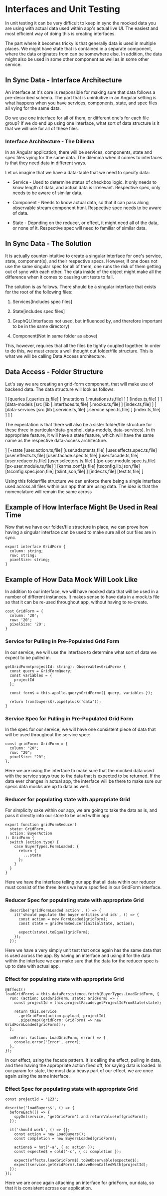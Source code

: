  Interfaces and Unit Testing 
============================

In unit testing it can be very difficult to keep in sync the mocked data
you are using with actual data used within app's actual live UI. The
easiest and most efficient way of doing this is creating interfaces.

The part where it becomes tricky is that generally data is used in
multiple places. We might have state that is contained in a separate
component, where the data originates from can be somewhere else. In
addition, the data might also be used in some other component as well as
in some other service.

 In Sync Data - Interface Architecture 
--------------------------------------

An interface at it's core is responsible for making sure that data
follows a pre-described schema. The part that is unintuitive in an
Angular setting is what happens when you have services, components,
state, and spec files all vying for the same data.

Do we use one interface for all of them, or different one's for each
file group? If we do end up using one interface, what sort of data
structure is it that we will use for all of these files.

###  Interface Architecture - The Dillema 

In an Angular application, there will be services, components, state and
spec files vying for the same data. The dilemma when it comes to
interfaces is that they need data in different ways.

Let us imagine that we have a data-table that we need to specify data:

-   Service - Used to determine status of checkbox logic. It only needs
    to know length of data, and actual data is irrelevant. Respective
    spec, only needs to be aware of similar data.

-   Component - Needs to know actual data, so that it can pass along
    observable stream component html. Respective spec needs to be aware
    of data.

-   State - Depnding on the reducer, or effect, it might need all of the
    data, or none of it. Respective spec will need to familiar of
    similar data.

 In Sync Data - The Solution 
----------------------------

It is actually counter-intuitive to create a singular interface for
one's service, state, component(s), and their respective specs. However,
if one does not use the same singular spec for all of them, one runs the
risk of them getting out of sync with each other. The data inside of the
object might make all the difference when it comes to causing unit tests
to fail.

The solution is as follows. There should be a singular interface that
exists for the root of the following files:

1.  Services\[Includes spec files\]

2.  State\[includes spec files\]

3.  GraphQL(Interfaces not used, but influenced by, and therefore
    important to be in the same directory)

4.  Component(Not in same folder as above)

This, however, requires that all the files be tightly coupled together.
In order to do this, we must create a well thought out folder/file
structure. This is what we will be calling Data Access architecture.

 Data Access - Folder Structure 
-------------------------------

Let's say we are creating an grid-form component, that will make use of
backend data. The data structure will look as follows:

\] \[queries \[.queries.ts,file\] \] \[mutations \[.mutations.ts,file\]
\] \] \[index.ts,file\] \] \] \[data-models \[src \[lib
\[.interfaces.ts,file\] \[.mocks.ts,file\] \] \[index.ts,file\] \] \]
\[data-services \[src \[lib \[.service.ts,file\]
\[.service.spec.ts,file\] \] \[index.ts,file\] \] \] \]

The expectation is that there will also be a sister folder/file
structure for these three in particular(data-graphql, data-models,
data-services). In th appropriate feature, it will have a state feature,
which will have the same name as the respective data-access
architecture.

\] \[+state \[user.action.ts,file\] \[user.adapter.ts,file\]
\[user.effects.spec.ts,file\] \[user.effects.ts,file\]
\[user.facade.spec.ts,file\] \[user.facade.ts,file\]
\[user.reducer.ts,file\] \[user.selectors.ts,file\] \]
\[px-user.module.spec.ts,file\] \[px-user.module.ts,file\] \]
\[karma.conf.js,file\] \[tsconfig.lib.json,file\]
\[tsconfig.spec.json,file\] \[tslint.json,file\] \] \[index.ts,file\]
\[test.ts,file\] \]

Using this folder/file structure we can enforce there being a single
interface used across all files within our app that are using data. The
idea is that the nomenclature will remain the same across

 Example of How Interface Might Be Used in Real Time 
----------------------------------------------------

Now that we have our folder/file structure in place, we can prove how
having a singular interface can be used to make sure all of our files
are in sync.

    export interface GridForm {
      column: string;
      row: string;
      pixelSize: string;
    }

 Example of How Data Mock Will Look Like 
----------------------------------------

In addition to our interface, we will have mocked data that will be used
in a number of different instances. It makes sense to have data in a
mock.ts file so that it can be re-used throughout app, without having to
re-create.

    cost GridForm = {
      column: '20';
      row: '20';
      pixelSize: '20';
    }

###  Service for Pulling in Pre-Populated Grid Form 

In our service, we will use the interface to determine what sort of data
we expect to be pulled in.

    getGridForm(projectId: string): Observable<GridForm> {
      const query = GridFormQuery;
      const variables = {
        projectId
      };

      const form$ = this.apollo.query<GridForm>({ query, variables });

      return from(buyers$).pipe(pluck('data'));
    }

###  Service Spec for Pulling in Pre-Populated Grid Form 

In the spec for our service, we will have one consistent piece of data
that will be used throughout the service spec:

    const gridForm: GridForm = {
      column: "20";
      row: "20";
      pixelSize: "20";
    };

Here we are using the interface to make sure that the mocked data used
with the service stays true to the data that is expected to be returned.
If the data ever changes in actual app, the interface will be there to
make sure our specs data mocks are up to data as well.

###  Reducer for populating state with appropriate Grid 

For simplicity sake within our app, we are going to take the data as is,
and pass it directly into our store to be used within app:

    export function gridFormReducer(
      state: GridForm,
      action: BuyerAction
    ): GridForm {
      switch (action.type) {
        case BuyerTypes.FormLoaded: {
          return {
            ...state
          };
        }
      }
    }

Here we have the interface telling our app that all data within our
reducer must consist of the three items we have specified in our
GridForm interface.

###  Reducer Spec for populating state with appropriate Grid 

      describe('gridFormLoaded action', () => {
        it('should populate the buyer entities and ids', () => {
          const action = new FormLoaded(gridForm);
          const state = gridFormReducer(initialState, action);

          expect(state).toEqual(gridForm);
        });
      });

Here we have a very simply unit test that once again has the same data
that is used across the app. By having an interface and using it for the
data within the interface we can make sure that the data for the reducer
spec is up to date with actual app.

###  Effect for populating state with appropriate Grid 

    @Effect()
    loadGridForm$ = this.dataPersistence.fetch(BuyerTypes.LoadGridForm, {
      run: (action: LoadGridForm, state: GridForm) => {
        const projectId = this.projectFacade.getProjectIdFromState(state);

        return this.service
          .getGridForm(action.payload, projectId)
          .pipe(map((gridForm: GridForm) => new GridFormLoaded(gridForm)));
      },

      onError: (action: LoadGridForm, error) => {
        console.error('Error', error);
      },
    });

In our effect, using the facade pattern. It is calling the effect,
pulling in data, and then having the appropriate action fired off, for
saying data is loaded. In our param for state, the most data heavy part
of our effect, we are once again using the same interface.

###  Effect Spec for populating state with appropriate Grid 

    const projectId = '123';

    describe('loadBuyers$', () => {
      beforeEach(() => {
        spyOn(service, 'getGridForm').and.returnValue(of(gridForm));
      });

      it('should work', () => {};
        const action = new LoadBuyers();
        const completion = new BuyersLoaded(gridForm);

        actions$ = hot('-a', { a: action });
        const expected$ = cold('-c', { c: completion });

        expect(effects.loadGridForm$).toBeObservable(expected$);
        expect(service.getGridForm).toHaveBeenCalledWith(projectId);
      });
    });

Here we are once again attaching an interface for gridForm, our data, so
that it is consistent across our application.
